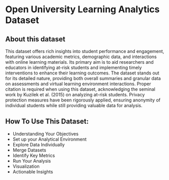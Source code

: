 # Open University Learning Analytics Dataset

## About this dataset
This dataset offers rich insights into student performance and engagement, featuring various academic metrics, demographic data, and interactions with online learning materials. Its primary aim is to aid researchers and educators in identifying at-risk students and implementing timely interventions to enhance their learning outcomes. The dataset stands out for its detailed nature, providing both overall summaries and granular data on assessments and virtual learning environment interactions. Proper citation is required when using this dataset, acknowledging the seminal work by Kuzilek et al. (2015) on analyzing at-risk students. Privacy protection measures have been rigorously applied, ensuring anonymity of individual students while still providing valuable data for analysis.

## How To Use This Dataset:

* Understanding Your Objectives
* Set up your Analytical Environment
* Explore Data Individually
* Merge Datasets
* Identify Key Metrics
* Run Your Analysis
* Visualization
* Actionable Insights
